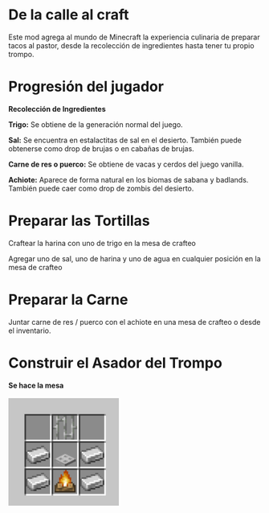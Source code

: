 # De la calle al craft

Este mod agrega al mundo de Minecraft la experiencia culinaria de preparar tacos al pastor, desde la recolección de ingredientes hasta tener tu propio trompo.

# Progresión del jugador
**Recolección de Ingredientes**

**Trigo:** Se obtiene de la generación normal del juego.

**Sal:** Se encuentra en estalactitas de sal en el desierto. También puede obtenerse como drop de brujas o en cabañas de brujas.

**Carne de res o puerco:** Se obtiene de vacas y cerdos del juego vanilla.

**Achiote:** Aparece de forma natural en los biomas de sabana y badlands. También puede caer como drop de zombis del desierto.

# Preparar las Tortillas

Craftear la harina con uno de trigo en la mesa de crafteo

Agregar uno de sal, uno de harina y uno de agua en cualquier posición en la mesa de crafteo

# Preparar la Carne

Juntar carne de res / puerco con el achiote en una mesa de crafteo o desde el inventario.

# Construir el Asador del Trompo
**Se hace la mesa**

![Crafteo asador trompo](imgs/Opera%20Snapshot_2025-05-02_174809_docs.google.com.png)

